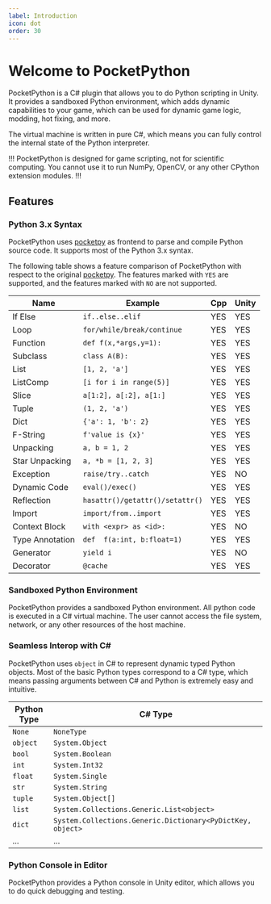 ```yaml
---
label: Introduction
icon: dot
order: 30
---
```


# Welcome to PocketPython

PocketPython is a C# plugin that allows you to do Python scripting in Unity. It provides a sandboxed Python environment, which adds dynamic capabilities to your game, which can be used for dynamic game logic, modding, hot fixing, and more.

The virtual machine is written in pure C#, which means you can fully control the internal state of the Python interpreter.

!!!
PocketPython is designed for game scripting, not for scientific computing.
You cannot use it to run NumPy, OpenCV, or any other CPython extension modules.
!!!


## Features

### Python 3.x Syntax

PocketPython uses [pocketpy](https://github.com/pocketpy/pocketpy)
as frontend to parse and compile Python source code.
It supports most of the Python 3.x syntax.

The following table shows a feature comparison of PocketPython
with respect to the original [pocketpy](https://github.com/pocketpy/pocketpy).
The features marked with `YES` are supported, and the features marked with `NO` are not supported.

| Name            | Example                         | Cpp | Unity |
| --------------- | ------------------------------- | --------- | --- |
| If Else         | `if..else..elif`                | YES       | YES |
| Loop            | `for/while/break/continue`      | YES       | YES |
| Function        | `def f(x,*args,y=1):`           | YES       | YES |
| Subclass        | `class A(B):`                   | YES       | YES |
| List            | `[1, 2, 'a']`                   | YES       | YES |
| ListComp        | `[i for i in range(5)]`         | YES       | YES |
| Slice           | `a[1:2], a[:2], a[1:]`          | YES       | YES |
| Tuple           | `(1, 2, 'a')`                   | YES       | YES |
| Dict            | `{'a': 1, 'b': 2}`              | YES       | YES |
| F-String        | `f'value is {x}'`               | YES       | YES |
| Unpacking       | `a, b = 1, 2`                   | YES       | YES |
| Star Unpacking  | `a, *b = [1, 2, 3]`             | YES       | YES |
| Exception       | `raise/try..catch`              | YES       | NO |
| Dynamic Code    | `eval()/exec()`                 | YES       | YES |
| Reflection      | `hasattr()/getattr()/setattr()` | YES       | YES |
| Import          | `import/from..import`           | YES       | YES |
| Context Block   | `with <expr> as <id>:`          | YES       | NO |
| Type Annotation | `def  f(a:int, b:float=1)`      | YES       | YES |
| Generator       | `yield i`                       | YES       | NO |
| Decorator       | `@cache`                        | YES       | YES |

### Sandboxed Python Environment

PocketPython provides a sandboxed Python environment.
All python code is executed in a C# virtual machine.
The user cannot access the file system, network, or any other resources of the host machine.

### Seamless Interop with C#

PocketPython uses `object` in C# to represent dynamic typed Python objects.
Most of the basic Python types correspond to a C# type,
which means passing arguments between C# and Python is extremely easy and intuitive.

| Python Type | C# Type |
| ----------- | ------- |
| `None`      | `NoneType` |
| `object`    | `System.Object` |
| `bool`      | `System.Boolean` |
| `int`       | `System.Int32` |
| `float`     | `System.Single` |
| `str`       | `System.String` |
| `tuple`     | `System.Object[]` |
| `list`      | `System.Collections.Generic.List<object>` |
| `dict`      | `System.Collections.Generic.Dictionary<PyDictKey, object>` |
| ...         | ... |

### Python Console in Editor

PocketPython provides a Python console in Unity editor,
which allows you to do quick debugging and testing.